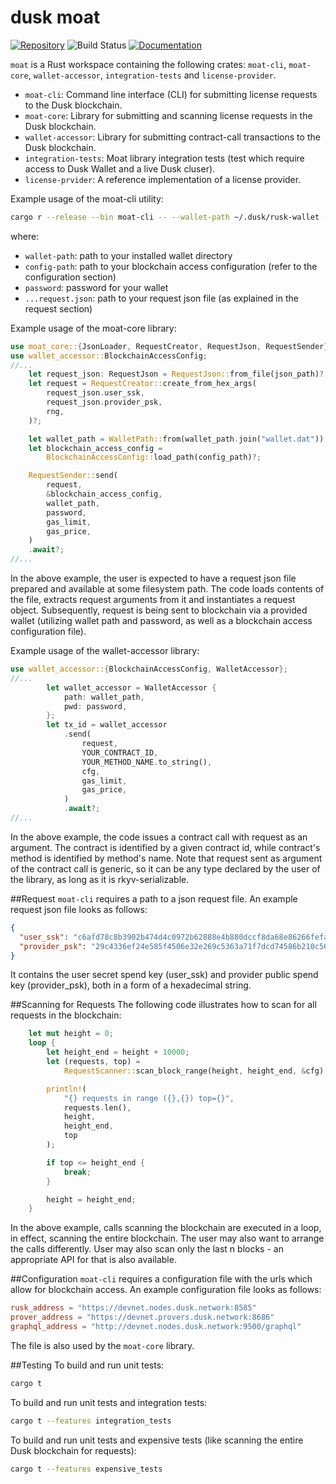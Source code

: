 # dusk moat

[![Repository](https://img.shields.io/badge/github-piecrust-blueviolet?logo=github)](https://github.com/dusk-network/moat)
![Build Status](https://github.com/dusk-network/moat/workflows/build/badge.svg)
[![Documentation](https://img.shields.io/badge/docs-moat-blue?logo=rust)](https://docs.rs/moat/)

`moat` is a Rust workspace containing the following crates: `moat-cli`, `moat-core`, `wallet-accessor`, `integration-tests` and `license-provider`.

- `moat-cli`: Command line interface (CLI) for submitting license requests to the Dusk blockchain.
- `moat-core`: Library for submitting and scanning license requests in the Dusk blockchain.
- `wallet-accessor`: Library for submitting contract-call transactions to the Dusk blockchain.
- `integration-tests`: Moat library integration tests (test which require access to Dusk Wallet and a live Dusk cluser).
- `license-prvider`: A reference implementation of a license provider.

Example usage of the moat-cli utility:
```sh
cargo r --release --bin moat-cli -- --wallet-path ~/.dusk/rusk-wallet --config-path ./moat-cli/config.toml --password password ./moat-cli/request.json
```
where:
- `wallet-path`: path to your installed wallet directory
- `config-path`: path to your blockchain access configuration (refer to the configuration section)
- `password`: password for your wallet
- `...request.json`: path to your request json file (as explained in the request section)

Example usage of the moat-core library:
```rust
use moat_core::{JsonLoader, RequestCreator, RequestJson, RequestSender};
use wallet_accessor::BlockchainAccessConfig;
//...
    let request_json: RequestJson = RequestJson::from_file(json_path)?;
    let request = RequestCreator::create_from_hex_args(
        request_json.user_ssk,
        request_json.provider_psk,
        rng,
    )?;

    let wallet_path = WalletPath::from(wallet_path.join("wallet.dat"));
    let blockchain_access_config =
        BlockchainAccessConfig::load_path(config_path)?;

    RequestSender::send(
        request,
        &blockchain_access_config,
        wallet_path,
        password,
        gas_limit,
        gas_price,
    )
    .await?;
//...
```
In the above example, the user is expected to have a request json file prepared and available
at some filesystem path. The code loads contents of the file, extracts request arguments from it and 
instantiates a request object. Subsequently, request is being sent to blockchain via
a provided wallet (utilizing wallet path and password, as well as a blockchain access configuration file).

Example usage of the wallet-accessor library:
```rust
use wallet_accessor::{BlockchainAccessConfig, WalletAccessor};
//...
        let wallet_accessor = WalletAccessor {
            path: wallet_path,
            pwd: password,
        };
        let tx_id = wallet_accessor
            .send(
                request,
                YOUR_CONTRACT_ID,
                YOUR_METHOD_NAME.to_string(),
                cfg,
                gas_limit,
                gas_price,
            )
            .await?;
//...
```
In the above example, the code issues a contract call with request as an argument. The contract is identified by a given contract id,
while contract's method is identified by method's name. Note that request sent as argument of the contract
call is generic, so it can be any type declared by the user of the library, as long as it is rkyv-serializable.

##Request
`moat-cli` requires a path to a json request file. An example request json file looks as follows:
```json
{
  "user_ssk": "c6afd78c8b3902b474d4c0972b62888e4b880dccf8da68e86266fefa45ee7505926f06ab82ac200995f1239d518fdb74903f225f4460d8db62f2449f6d4dc402",
  "provider_psk": "29c4336ef24e585f4506e32e269c5363a71f7dcd74586b210c56e569ad2644e832c785f102dd3c985c705008ec188be819bac85b65c9f70decb9adcf4a72cc43"
}
```
It contains the user secret spend key (user_ssk) and provider public spend key (provider_psk), both in a form of a hexadecimal string.

##Scanning for Requests
The following code illustrates how to scan for all requests in the blockchain:
```rust
    let mut height = 0;
    loop {
        let height_end = height + 10000;
        let (requests, top) =
            RequestScanner::scan_block_range(height, height_end, &cfg).await?;

        println!(
            "{} requests in range ({},{}) top={}",
            requests.len(),
            height,
            height_end,
            top
        );

        if top <= height_end {
            break;
        }

        height = height_end;
    }
```
In the above example, calls scanning the blockchain are executed in a loop, in effect, scanning the entire blockchain. The user may also want 
to arrange the calls differently. User may also scan only the last n blocks - an appropriate API for that is also available.

##Configuration
`moat-cli` requires a configuration file with the urls which allow for blockchain access.
An example configuration file looks as follows:
```toml
rusk_address = "https://devnet.nodes.dusk.network:8585"
prover_address = "https://devnet.provers.dusk.network:8686"
graphql_address = "http://devnet.nodes.dusk.network:9500/graphql"
```
The file is also used by the `moat-core` library.

##Testing
To build and run unit tests:
```sh
cargo t
```

To build and run unit tests and integration tests:
```sh
cargo t --features integration_tests
```

To build and run unit tests and expensive tests (like scanning the entire Dusk blockchain for requests):
```sh
cargo t --features expensive_tests
```
